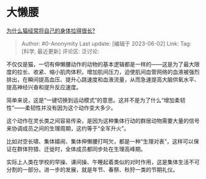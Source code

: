 # 大懒腰
[为什么猫经常将自己的身体拉得很长?](https://www.zhihu.com/question/588627524/answer/3054921454)

> Author: #0-Anonymity
> Last update: [编辑于 2023-06-02]
> Link:
> Tag: [科学, 最近更新]
> 评论区:
> 泛讨论:

不仅仅是猫，一切有伸懒腰动作的动物的基本逻辑都是一样的——这是为了最大限度的拉长、收紧、缩小肌肉体积，增加肌间压力，迫使肌间血管网络的血液被强烈排出，在瞬间提高血压、提升心跳速度和血液流量，从而急速提高大脑供氧水平、提高神经兴奋和提升反应速度。

简单来说，这是“一键切换到运动模式”的意思。这并不是为了什么“增加柔韧性”——柔韧性并没有因为这个动作变大多少。

这个动作在灵长类之间容易传染，是因为这种集体行动的群居动物需要大量的信号来协调成员之间的生理周期，这约等于“全军升火”。

比如对空长啸、集体嬉闹、集体伸懒腰打呵欠，都是一种“生理对表”，这样可以保证在群体狩猎、迁徙时，全体成员都同步处在生理高峰期。

实际上人类在学校的早操、课间操、午睡起着类似的对时作用，这是集体生活不可分割的一部分。进一步的发展，就是年节、春祭、秋狩一类的节期礼仪。